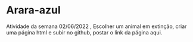 # Arara-azul
Atividade da semana 02/06/2022 ,  Escolher um animal em extinção, criar uma página html e subir no github, postar o link da página aqui.

